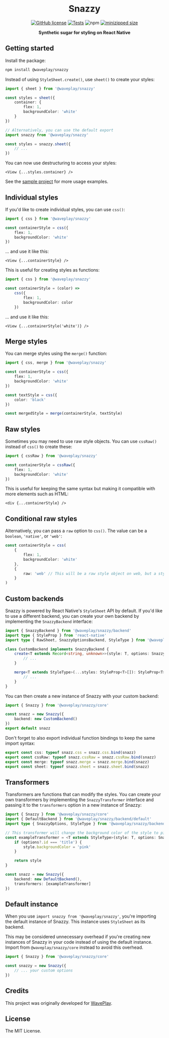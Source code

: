 <h1 align="center">Snazzy</h1>

<div align="center">

[![GitHub license](https://img.shields.io/github/license/Wave-Play/snazzy?style=flat)](https://github.com/Wave-Play/snazzy/blob/main/LICENSE) [![Tests](https://github.com/Wave-Play/snazzy/workflows/CI/badge.svg)](https://github.com/Wave-Play/snazzy/actions) ![npm](https://img.shields.io/npm/v/@waveplay/snazzy) [![minizipped size](https://badgen.net/bundlephobia/minzip/@waveplay/snazzy)](https://bundlephobia.com/result?p=@waveplay/snazzy)

**Synthetic sugar for styling on React Native**

</div>

## Getting started

Install the package:

```bash
npm install @waveplay/snazzy
```

Instead of using `StyleSheet.create()`, use `sheet()` to create your styles:

```ts
import { sheet } from '@waveplay/snazzy'

const styles = sheet({
	container: {
		flex: 1,
		backgroundColor: 'white'
	}
})

// Alternatively, you can use the default export
import snazzy from '@waveplay/snazzy'

const styles = snazzy.sheet({
	// ...
})
```

You can now use destructuring to access your styles:

```tsx
<View {...styles.container} />
```

See the [sample project](https://github.com/Wave-Play/snazzy/tree/master/example) for more usage examples.

## Individual styles

If you'd like to create individual styles, you can use `css()`:

```ts
import { css } from '@waveplay/snazzy'

const containerStyle = css({
	flex: 1,
	backgroundColor: 'white'
})
```

... and use it like this:

```tsx
<View {...containerStyle} />
```

This is useful for creating styles as functions:

```ts
import { css } from '@waveplay/snazzy'

const containerStyle = (color) =>
	css({
		flex: 1,
		backgroundColor: color
	})
```

... and use it like this:

```tsx
<View {...containerStyle('white')} />
```

## Merge styles

You can merge styles using the `merge()` function:

```ts
import { css, merge } from '@waveplay/snazzy'

const containerStyle = css({
	flex: 1,
	backgroundColor: 'white'
})

const textStyle = css({
	color: 'black'
})

const mergedStyle = merge(containerStyle, textStyle)
```

## Raw styles

Sometimes you may need to use raw style objects. You can use `cssRaw()` instead of `css()` to create these:

```ts
import { cssRaw } from '@waveplay/snazzy'

const containerStyle = cssRaw({
	flex: 1,
	backgroundColor: 'white'
})
```

This is useful for keeping the same syntax but making it compatible with more elements such as HTML:

```tsx
<div {...containerStyle} />
```

## Conditional raw styles

Alternatively, you can pass a `raw` option to `css()`. The value can be a `boolean`, `'native'`, or `'web'`:

```ts
const containerStyle = css(
	{
		flex: 1,
		backgroundColor: 'white'
	},
	{
		raw: 'web' // This will be a raw style object on web, but a style object on native
	}
)
```

## Custom backends

Snazzy is powered by React Native's `StyleSheet` API by default. If you'd like to use a different backend, you can create your own backend by implementing the `SnazzyBackend` interface:

```ts
import { SnazzyBackend } from '@waveplay/snazzy/backend'
import type { StyleProp } from 'react-native'
import type { RawSheet, SnazzyOptionsBackend, StyleType } from '@waveplay/snazzy/backend'

class CustomBackend implements SnazzyBackend {
	create<T extends Record<string, unknown>>(style: T, options: SnazzyOptionsBackend): RawSheet<T> {
		// ...
	}

	merge<T extends StyleType>(...styles: StyleProp<T>[]): StyleProp<T> {
		// ...
	}
}
```

You can then create a new instance of Snazzy with your custom backend:

```ts
import { Snazzy } from '@waveplay/snazzy/core'

const snazz = new Snazzy({
	backend: new CustomBackend()
})
export default snazz
```

Don't forget to also export individual function bindings to keep the same import syntax:

```ts
export const css: typeof snazz.css = snazz.css.bind(snazz)
export const cssRaw: typeof snazz.cssRaw = snazz.cssRaw.bind(snazz)
export const merge: typeof snazz.merge = snazz.merge.bind(snazz)
export const sheet: typeof snazz.sheet = snazz.sheet.bind(snazz)
```

## Transformers

Transformers are functions that can modify the styles. You can create your own transformers by implementing the `SnazzyTransformer` interface and passing it to the `transformers` option in a new instance of Snazzy:

```ts
import { Snazzy } from '@waveplay/snazzy/core'
import { DefaultBackend } from '@waveplay/snazzy/backend/default'
import type { SnazzyOptions, StyleType } from '@waveplay/snazzy/backend'

// This transformer will change the background color of the style to pink if the id is 'title'
const exampleTransformer = <T extends StyleType>(style: T, options: SnazzyOptions) => {
	if (options?.id === 'title') {
		style.backgroundColor = 'pink'
	}

	return style
}

const snazz = new Snazzy({
	backend: new DefaultBackend(),
	transformers: [exampleTransformer]
})
```

## Default instance

When you use `import snazzy from '@waveplay/snazzy'`, you're importing the default instance of Snazzy. This instance uses `StyleSheet` as its backend.

This may be considered unnecessary overhead if you're creating new instances of Snazzy in your code instead of using the default instance. Import from `@waveplay/snazzy/core` instead to avoid this overhead.

```ts
import { Snazzy } from '@waveplay/snazzy/core'

const snazzy = new Snazzy({
	// ... your custom options
})
```

## Credits

This project was originally developed for [WavePlay](https://waveplay.com).

## License

The MIT License.
